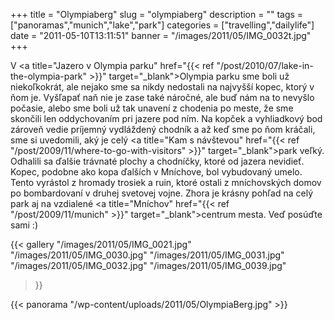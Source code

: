 +++
title = "Olympiaberg"
slug = "olympiaberg"
description = ""
tags = ["panoramas","munich","lake","park"]
categories = ["travelling","dailylife"]
date = "2011-05-10T13:11:51"
banner = "/images/2011/05/IMG_0032t.jpg"
+++

V <a title="Jazero v Olympia parku"
href="{{< ref "/post/2010/07/lake-in-the-olympia-park" >}}" target="_blank">Olympia parku</a> sme boli
už niekoľkokrát, ale nejako sme sa nikdy nedostali na najvyšší kopec, ktorý v ňom je. Vyšľapať naň nie je zase také náročné, ale buď nám na to nevyšlo počasie, alebo sme boli už tak
unavení z chodenia po meste, že sme skončili len oddychovaním pri jazere pod ním. Na kopček a
vyhliadkový bod zároveň vedie príjemný vydláždený chodník a až keď sme po ňom kráčali, sme si
uvedomili, aký je celý <a title="Kam s návštevou"
href="{{< ref "/post/2009/11/where-to-go-with-visitors" >}}" target="_blank">park</a> veľký. Odhalili sa
ďalšie trávnaté plochy a chodníčky, ktoré od jazera nevidieť. Kopec, podobne ako kopa ďalších v
Mníchove, bol vybudovaný umelo. Tento vyrástol z hromady trosiek a ruin, ktoré ostali z
mníchovských domov po bombardovaní v druhej svetovej vojne. Zhora je krásny pohľad na celý park aj
na vzdialené <a title="Mníchov" href="{{< ref "/post/2009/11/munich" >}}" target="_blank">centrum
mesta</a>. Veď posúďte sami :)

{{< gallery
    "/images/2011/05/IMG_0021.jpg"
    "/images/2011/05/IMG_0030.jpg"
    "/images/2011/05/IMG_0031.jpg"
    "/images/2011/05/IMG_0032.jpg"
    "/images/2011/05/IMG_0039.jpg"
>}}

{{< panorama "/wp-content/uploads/2011/05/OlympiaBerg.jpg"  >}}
